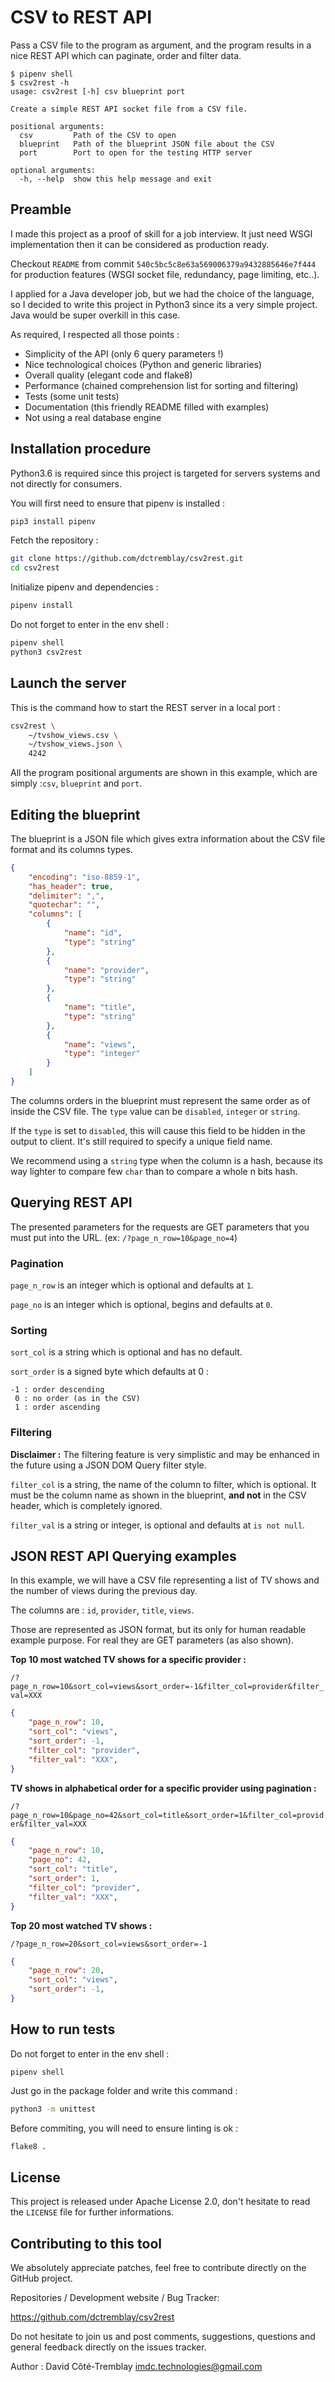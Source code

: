 CSV to REST API
===============

Pass a CSV file to the program as argument, and the program results in a nice
REST API which can paginate, order and filter data.

```
$ pipenv shell
$ csv2rest -h
usage: csv2rest [-h] csv blueprint port

Create a simple REST API socket file from a CSV file.

positional arguments:
  csv         Path of the CSV to open
  blueprint   Path of the blueprint JSON file about the CSV
  port        Port to open for the testing HTTP server

optional arguments:
  -h, --help  show this help message and exit
```


Preamble
--------

I made this project as a proof of skill for a job interview.
It just need WSGI implementation then it can be considered as production ready.

Checkout `README` from commit `540c5bc5c8e63a569006379a9432885646e7f444` for
production features (WSGI socket file, redundancy, page limiting, etc..).

I applied for a Java developer job, but we had the choice of the language,
so I decided to write this project in Python3 since its a very simple project.
Java would be super overkill in this case.

As required, I respected all those points :

- Simplicity of the API (only 6 query parameters !)
- Nice technological choices (Python and generic libraries)
- Overall quality (elegant code and flake8)
- Performance (chained comprehension list for sorting and filtering)
- Tests (some unit tests)
- Documentation (this friendly README filled with examples)
- Not using a real database engine


Installation procedure
----------------------

Python3.6 is required since this project is targeted for servers systems
and not directly for consumers.

You will first need to ensure that pipenv is installed :

```bash
pip3 install pipenv
```

Fetch the repository :

```bash
git clone https://github.com/dctremblay/csv2rest.git
cd csv2rest
```

Initialize pipenv and dependencies :

```bash
pipenv install
```

Do not forget to enter in the env shell :

```bash
pipenv shell
python3 csv2rest
```


Launch the server
-----------------

This is the command how to start the REST server in a local port :

```bash
csv2rest \
    ~/tvshow_views.csv \
    ~/tvshow_views.json \
    4242
```

All the program positional arguments are shown in this example,
which are simply :`csv`, `blueprint` and `port`.


Editing the blueprint
---------------------

The blueprint is a JSON file which gives extra information about
the CSV file format and its columns types.

```json
{
    "encoding": "iso-8859-1",
    "has_header": true,
    "delimiter": ",",
    "quotechar": "",
    "columns": [
        {
            "name": "id",
            "type": "string"
        },
        {
            "name": "provider",
            "type": "string"
        },
        {
            "name": "title",
            "type": "string"
        },
        {
            "name": "views",
            "type": "integer"
        }
    ]
}
```

The columns orders in the blueprint must represent the same order as of inside
the CSV file. The `type` value can be `disabled`, `integer` or `string`.

If the `type` is set to `disabled`, this will cause this field to be hidden
in the output to client. It's still required to specify a unique field name.

We recommend using a `string` type when the column is a hash, because its
way lighter to compare few `char` than to compare a whole n bits hash.


Querying REST API
-----------------

The presented parameters for the requests are GET parameters that you must
put into the URL. (ex: `/?page_n_row=10&page_no=4`)

### Pagination

`page_n_row` is an integer which is optional and defaults at `1`.

`page_no` is an integer which is optional, begins and defaults at `0`.


### Sorting

`sort_col` is a string which is optional and has no default.

`sort_order` is a signed byte which defaults at 0 :
```
-1 : order descending
 0 : no order (as in the CSV)
 1 : order ascending
```

### Filtering

**Disclaimer :** The filtering feature is very simplistic and may be enhanced
in the future using a JSON DOM Query filter style.

`filter_col` is a string, the name of the column to filter, which is optional.
It must be the column name as shown in the blueprint, **and not** in the
CSV header, which is completely ignored.

`filter_val` is a string or integer, is optional and defaults at `is not null`.


JSON REST API Querying examples
-------------------------------

In this example, we will have a CSV file representing a list of TV shows
and the number of views during the previous day.

The columns are : `id`, `provider`, `title`, `views`.

Those are represented as JSON format, but its only for human readable
example purpose. For real they are GET parameters (as also shown).

**Top 10 most watched TV shows for a specific provider :**

`/?page_n_row=10&sort_col=views&sort_order=-1&filter_col=provider&filter_val=XXX`

```json
{
    "page_n_row": 10,
    "sort_col": "views",
    "sort_order": -1,
    "filter_col": "provider",
    "filter_val": "XXX",
}
```

**TV shows in alphabetical order for a specific provider using pagination :**

`/?page_n_row=10&page_no=42&sort_col=title&sort_order=1&filter_col=provider&filter_val=XXX`

```json
{
    "page_n_row": 10,
    "page_no": 42,
    "sort_col": "title",
    "sort_order": 1,
    "filter_col": "provider",
    "filter_val": "XXX",
}
```

**Top 20 most watched TV shows :**

`/?page_n_row=20&sort_col=views&sort_order=-1`

```json
{
    "page_n_row": 20,
    "sort_col": "views",
    "sort_order": -1,
}
```


How to run tests
----------------


Do not forget to enter in the env shell :

```
pipenv shell
```

Just go in the package folder and write this command :

```bash
python3 -m unittest
```

Before commiting, you will need to ensure linting is ok :

```bash
flake8 .
```


License
-------

This project is released under Apache License 2.0, don't hesitate to read
the `LICENSE` file for further informations.


Contributing to this tool
-------------------------

We absolutely appreciate patches, feel free to contribute
directly on the GitHub project.

Repositories / Development website / Bug Tracker:

https://github.com/dctremblay/csv2rest

Do not hesitate to join us and post comments, suggestions,
questions and general feedback directly on the issues tracker.

Author : David Côté-Tremblay <imdc.technologies@gmail.com>

